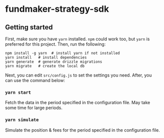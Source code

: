 # fundmaker-strategy-sdk

## Getting started

First, make sure you have `yarn` installed. `npm` could work too, but `yarn` is preferred for this project. Then, run the following:

```
npm install -g yarn  # install yarn if not installed
yarn install   # install dependencies
yarn generate  # generate drizzle migrations
yarn migrate   # create the local db
```

Next, you can edit `src/config.js` to set the settings you need. After, you can use the command below:

### `yarn start`

Fetch the data in the period specified in the configuration file. May take some time for large periods.

### `yarn simulate`

Simulate the position & fees for the period specified in the configuration file.
